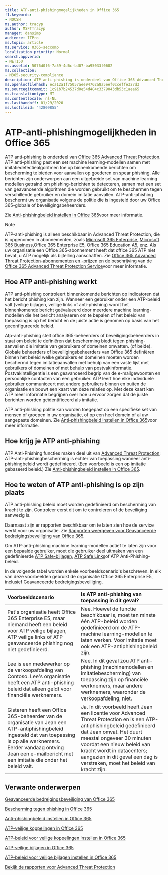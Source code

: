 ```yaml
---
title: ATP-anti-phishingmogelijkheden in Office 365
f1.keywords:
- NOCSH
ms.author: tracyp
author: MSFTTracyp
manager: dansimp
audience: ITPro
ms.topic: article
ms.service: O365-seccomp
localization_priority: Normal
search.appverid:
- MET150
ms.assetid: 5076d0f6-7a59-4d6c-bd07-ba95033f0682
ms.collection:
- M365-security-compliance
description: ATP anti-phishing is onderdeel van Office 365 Advanced Threat Protection. ATP anti-phishing past een set machine learning-modellen samen met imitatiedetectiealgoritmen toe op binnenkomende berichten om bescherming te bieden voor aanvallen op goederen en spear phishing. Alle berichten zijn onderworpen aan een uitgebreide set van machine learning modellen getraind om phishing-berichten te detecteren, samen met een set van geavanceerde algoritmen die worden gebruikt om te beschermen tegen verschillende gebruiker en domein imitatie aanvallen.
ms.openlocfilehash: eca12a1f75057aee94762a8a5eef0cceffe327d3
ms.sourcegitcommit: 1c91b7b24537d0e54d484c3379043db53c1aea65
ms.translationtype: MT
ms.contentlocale: nl-NL
ms.lasthandoff: 01/29/2020
ms.locfileid: "42809855"
---
```

# <a name="atp-anti-phishing-capabilities-in-office-365"></a>ATP-anti-phishingmogelijkheden in Office 365

ATP anti-phishing is onderdeel van [Office 365 Advanced Threat Protection](office-365-atp.md). ATP anti-phishing past een set machine learning-modellen samen met imitatiedetectiealgoritmen toe op binnenkomende berichten om bescherming te bieden voor aanvallen op goederen en spear phishing. Alle berichten zijn onderworpen aan een uitgebreide set van machine learning modellen getraind om phishing-berichten te detecteren, samen met een set van geavanceerde algoritmen die worden gebruikt om te beschermen tegen verschillende gebruiker en domein imitatie aanvallen. ATP-anti-phishing beschermt uw organisatie volgens de politie die is ingesteld door uw Office 365-globale of beveiligingsbeheerders.
  
Zie [Anti-phishingbeleid instellen in Office 365](set-up-anti-phishing-policies.md)voor meer informatie.
  
> [!NOTE]
> ATP-anti-phishing is alleen beschikbaar in Advanced Threat Protection, die is opgenomen in abonnementen, zoals [Microsoft 365 Enterprise,](https://www.microsoft.com/microsoft-365/enterprise/home) [Microsoft 365 Business,](https://www.microsoft.com/microsoft-365/business)Office 365 Enterprise E5, Office 365 Education A5, enz. Als uw organisatie een Office 365-abonnement heeft dat office 365 ATP niet bevat, u ATP mogelijk als bijtelling aanschaffen. Zie [Office 365 Advanced Threat Protection-abonnementen en -prijzen](https://products.office.com/exchange/advance-threat-protection) en de beschrijving van de [Office 365 Advanced Threat Protection Service](https://docs.microsoft.com/office365/servicedescriptions/office-365-advanced-threat-protection-service-description)voor meer informatie.

## <a name="how-atp-anti-phishing-works"></a>Hoe ATP anti-phishing werkt

ATP anti-phishing controleert binnenkomende berichten op indicatoren dat het bericht phishing kan zijn. Wanneer een gebruiker onder een ATP-beleid valt (veilige bijlagen, veilige links of anti-phishing) wordt het binnenkomende bericht geëvalueerd door meerdere machine learning-modellen die het bericht analyseren om te bepalen of het beleid van toepassing is op het bericht en de juiste actie is genomen op basis van het geconfigureerde beleid.
  
Atp-anti-phishing stelt office 365-beheerders of beveiligingsbeheerders in staat om beleid te definiëren dat bescherming biedt tegen phishing-aanvallen die imitatie van gebruikers of domeinen omvatten. (of beide). Globale beheerders of beveiligingsbeheerders van Office 365 definiëren binnen het beleid welke gebruikers en domeinen moeten worden beschermd tegen imitatieaanvallen met behulp van een vaste lijst met gebruikers of domeinen of met behulp van postvakinformatie. Postvakintelligentie is een geavanceerd begrip van de e-mailgewoonten en persoonlijke contacten van een gebruiker. ATP leert hoe elke individuele gebruiker communiceert met andere gebruikers binnen en buiten de organisatie en bouwt een kaart van deze relaties op. Met deze kaart kan ATP meer informatie begrijpen over hoe u ervoor zorgen dat de juiste berichten worden geïdentificeerd als imitatie.
  
ATP anti-phishing politie kan worden toegepast op een specifieke set van mensen of groepen in uw organisatie, of op een heel domein of al uw aangepaste domeinen. Zie [Anti-phishingbeleid instellen in Office 365](set-up-anti-phishing-policies.md)voor meer informatie.
  
## <a name="how-to-get-atp-anti-phishing"></a>Hoe krijg je ATP anti-phishing

ATP Anti-Phishing functies maken deel uit van [Advanced Threat Protection](office-365-atp.md); ATP-anti-phishingbescherming is echter van toepassing wanneer anti-phishingbeleid wordt gedefinieerd. (Een voorbeeld is een op imitatie gebaseerd beleid.) Zie [Anti-phishingbeleid instellen in Office 365](set-up-anti-phishing-policies.md).
  
## <a name="how-to-know-if-atp-anti-phishing-is-in-place"></a>Hoe te weten of ATP anti-phishing is op zijn plaats

ATP anti-phishing beleid moet worden gedefinieerd om bescherming van kracht te zijn. Controleer eerst dit om te controleren of de beveiliging aanwezig is.

Daarnaast zijn er rapporten beschikbaar om te laten zien hoe de service werkt voor uw organisatie. Zie [Rapporten weergeven voor Geavanceerde bedreigingsbeveiliging van Office 365](view-reports-for-atp.md).

Om ATP-anti-phishing machine learning-modellen actief te laten zijn voor een bepaalde gebruiker, moet die gebruiker deel uitmaken van een gedefinieerde [ATP Safe-bijlagen,](atp-safe-attachments.md) [ATP Safe Links](atp-safe-links.md)of ATP Anti-Phishing-beleid. 

In de volgende tabel worden enkele voorbeeldscenario's beschreven. In elk van deze voorbeelden gebruikt de organisatie Office 365 Enterprise E5, inclusief Geavanceerde bedreigingsbeveiliging.
  
|**Voorbeeldscenario**|**Is ATP anti-phishing van toepassing in dit geval?**|
|:-----|:-----|
|Pat's organisatie heeft Office 365 Enterprise E5, maar niemand heeft een beleid voor ATP veilige bijlagen, ATP veilige links of ATP geavanceerde phishing nog niet gedefinieerd.|Nee. Hoewel de functie beschikbaar is, moet ten minste één ATP-beleid worden gedefinieerd om de ATP-machine learning-modellen te laten werken. Voor imitatie moet ook een ATP-antiphishingbeleid zijn.|
|Lee is een medewerker op de verkoopafdeling van Contoso. Lee's organisatie heeft een ATP anti-phishing beleid dat alleen geldt voor financiële werknemers.|Nee. In dit geval zou ATP anti-phishing (machinemodellen en imitatiebescherming) van toepassing zijn op financiële werknemers, maar andere werknemers, waaronder de verkoopafdeling, niet.|
|Gisteren heeft een Office 365-beheerder van de organisatie van Jean een ATP-antiphishingbeleid ingesteld dat van toepassing is op alle werknemers. Eerder vandaag ontving Jean een e-mailbericht met een imitatie die onder het beleid valt.|Ja. In dit voorbeeld heeft Jean een licentie voor Advanced Threat Protection en is een ATP-antiphishingbeleid gedefinieerd dat Jean omvat. Het duurt meestal ongeveer 30 minuten voordat een nieuw beleid van kracht wordt in datacenters; aangezien in dit geval een dag is verstreken, moet het beleid van kracht zijn.|

## <a name="related-topics"></a>Verwante onderwerpen

[Geavanceerde bedreigingsbeveiliging van Office 365](office-365-atp.md)
  
[Bescherming tegen phishing in Office 365](anti-phishing-protection.md)
  
[Anti-phishingbeleid instellen in Office 365](set-up-anti-phishing-policies.md)
  
[ATP-veilige koppelingen in Office 365](atp-safe-links.md)
  
[ATP-beleid voor veilige koppelingen instellen in Office 365](set-up-atp-safe-links-policies.md)
  
[ATP-veilige bijlagen in Office 365](atp-safe-attachments.md)
  
[ATP-beleid voor veilige bijlagen instellen in Office 365](set-up-atp-safe-attachments-policies.md)
  
[Bekijk de rapporten voor Advanced Threat Protection](view-reports-for-atp.md)
